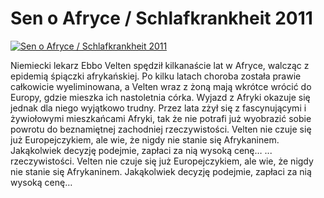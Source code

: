 Sen o Afryce / Schlafkrankheit 2011 
=============
[![Sen o Afryce / Schlafkrankheit 2011 ](http://vidos.pl/images/player.gif)](http://vidos.pl/sen-o-afryce-schlafkrankheit-2011)

 Niemiecki lekarz Ebbo Velten spędził kilkanaście lat w Afryce, walcząc z epidemią śpiączki afrykańskiej. Po kilku latach choroba została prawie całkowicie wyeliminowana, a Velten wraz z żoną mają wkrótce wrócić do Europy, gdzie mieszka ich nastoletnia córka. Wyjazd z Afryki okazuje się jednak dla niego wyjątkowo trudny. Przez lata zżył się z fascynującymi i żywiołowymi mieszkańcami Afryki, tak że nie potrafi już wyobrazić sobie powrotu do beznamiętnej zachodniej rzeczywistości. Velten nie czuje się już Europejczykiem, ale wie, że nigdy nie stanie się Afrykaninem. Jakąkolwiek decyzję podejmie, zapłaci za nią wysoką cenę…   ... rzeczywistości. Velten nie czuje się już Europejczykiem, ale wie, że nigdy nie stanie się Afrykaninem. Jakąkolwiek decyzję podejmie, zapłaci za nią wysoką cenę…
